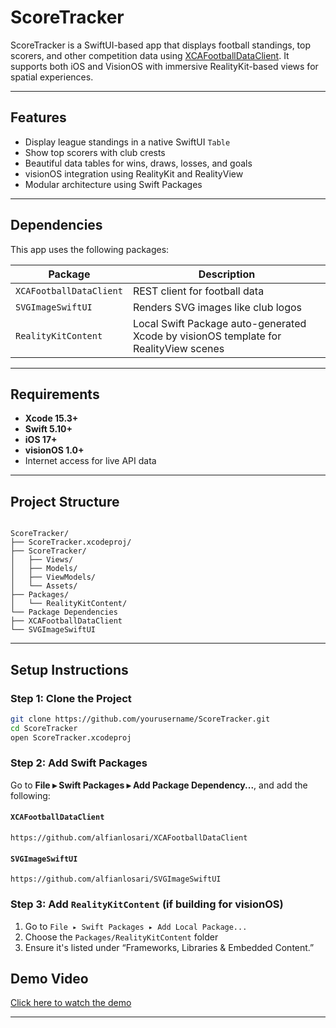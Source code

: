 # ScoreTracker

ScoreTracker is a SwiftUI-based app that displays football standings, top scorers, and other competition data using [XCAFootballDataClient](https://github.com/alfianlosari/XCAFootballDataClient). It supports both iOS and VisionOS with immersive RealityKit-based views for spatial experiences.

---

## Features

- Display league standings in a native SwiftUI `Table`
- Show top scorers with club crests
- Beautiful data tables for wins, draws, losses, and goals
- visionOS integration using RealityKit and RealityView
- Modular architecture using Swift Packages

---

##  Dependencies

This app uses the following packages:

| Package                 | Description |
|-------------------------|-------------|
| `XCAFootballDataClient` | REST client for football data |
| `SVGImageSwiftUI`       | Renders SVG images like club logos |
| `RealityKitContent`     | Local Swift Package auto-generated Xcode by                                     visionOS template for RealityView scenes |

---

##  Requirements

- **Xcode 15.3+**
- **Swift 5.10+**
- **iOS 17+**
- **visionOS 1.0+**
- Internet access for live API data

---

##  Project Structure

```

ScoreTracker/
├── ScoreTracker.xcodeproj/
├── ScoreTracker/
│   ├── Views/
│   ├── Models/
│   ├── ViewModels/
│   └── Assets/
├── Packages/
│   └── RealityKitContent/
└── Package Dependencies
├── XCAFootballDataClient
└── SVGImageSwiftUI

````

---

##  Setup Instructions

### Step 1: Clone the Project

```bash
git clone https://github.com/yourusername/ScoreTracker.git
cd ScoreTracker
open ScoreTracker.xcodeproj
````

### Step 2: Add Swift Packages

Go to **File ▸ Swift Packages ▸ Add Package Dependency...**, and add the following:

####  `XCAFootballDataClient`

```
https://github.com/alfianlosari/XCAFootballDataClient
```

####  `SVGImageSwiftUI`

```
https://github.com/alfianlosari/SVGImageSwiftUI
```

### Step 3: Add `RealityKitContent` (if building for visionOS)

1. Go to `File ▸ Swift Packages ▸ Add Local Package...`
2. Choose the `Packages/RealityKitContent` folder
3. Ensure it's listed under “Frameworks, Libraries & Embedded Content.”


##  Demo Video
 [Click here to watch the demo](https://youtu.be/67tpk4nctpY)

---

